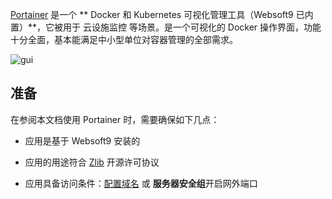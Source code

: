 [Portainer](https://www.portainer.io/) 是一个 ** Docker 和 Kubernetes 可视化管理工具（Websoft9 已内置）**，它被用于 云设施监控  等场景。是一个可视化的 Docker 操作界面，功能十分全面，基本能满足中小型单位对容器管理的全部需求。


![gui](https://libs.websoft9.com/Websoft9/DocsPicture/zh/docker/portainer/portainer-sc001-websoft9.png)


## 准备

在参阅本文档使用 Portainer 时，需要确保如下几点：

- 应用是基于 Websoft9 安装的

- 应用的用途符合 [Zlib](https://opensource.org/licenses/Zlib) 开源许可协议

- 应用具备访问条件：[配置域名](./guide/appsetdomain) 或 **服务器安全组**开启网外端口